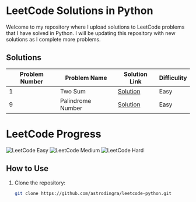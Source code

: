 # LeetCode Solutions in Python

Welcome to my repository where I upload solutions to LeetCode problems that I have solved in Python. I will be updating this repository with new solutions as I complete more problems.

## Solutions

| Problem Number | Problem Name      | Solution Link                   | Difficulity |
|----------------|-------------------|---------------------------------|-------------|
| 1              | Two Sum           | [Solution](two_sum.py) |Easy|
| 9              | Palindrome Number | [Solution](palindrome_number.py) |Easy|
<!-- Add more rows as you solve more problems -->
# LeetCode Progress

![LeetCode Easy](https://img.shields.io/badge/LeetCode%20Easy-200-blue)
![LeetCode Medium](https://img.shields.io/badge/LeetCode%20Medium-300-yellow)
![LeetCode Hard](https://img.shields.io/badge/LeetCode%20Hard-100-red)


## How to Use

1. Clone the repository:
   ```sh
   git clone https://github.com/astrodingra/leetcode-python.git

